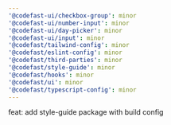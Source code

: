 ```yaml
---
'@codefast-ui/checkbox-group': minor
'@codefast-ui/number-input': minor
'@codefast-ui/day-picker': minor
'@codefast-ui/input': minor
'@codefast/tailwind-config': minor
'@codefast/eslint-config': minor
'@codefast/third-parties': minor
'@codefast/style-guide': minor
'@codefast/hooks': minor
'@codefast/ui': minor
'@codefast/typescript-config': minor
---
```


feat: add style-guide package with build config
